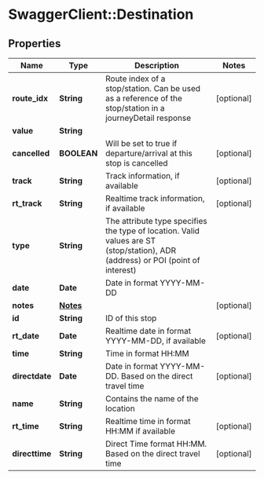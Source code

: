 # SwaggerClient::Destination

## Properties
Name | Type | Description | Notes
------------ | ------------- | ------------- | -------------
**route_idx** | **String** | Route index of a stop/station. Can be used as a reference of the stop/station in a journeyDetail response | [optional] 
**value** | **String** |  | 
**cancelled** | **BOOLEAN** | Will be set to true if departure/arrival at this stop is cancelled | [optional] 
**track** | **String** | Track information, if available | [optional] 
**rt_track** | **String** | Realtime track information, if available | [optional] 
**type** | **String** | The attribute type specifies the type of location. Valid values are ST (stop/station), ADR (address) or POI (point of interest) | 
**date** | **Date** | Date in format YYYY-MM-DD | 
**notes** | [**Notes**](Notes.md) |  | [optional] 
**id** | **String** | ID of this stop | 
**rt_date** | **Date** | Realtime date in format YYYY-MM-DD, if available | [optional] 
**time** | **String** | Time in format HH:MM | 
**directdate** | **Date** | Date in format YYYY-MM-DD.  Based on the direct travel time | [optional] 
**name** | **String** | Contains the name of the location | 
**rt_time** | **String** | Realtime time in format HH:MM if available | [optional] 
**directtime** | **String** | Direct Time format HH:MM. Based on the direct travel time | [optional] 


